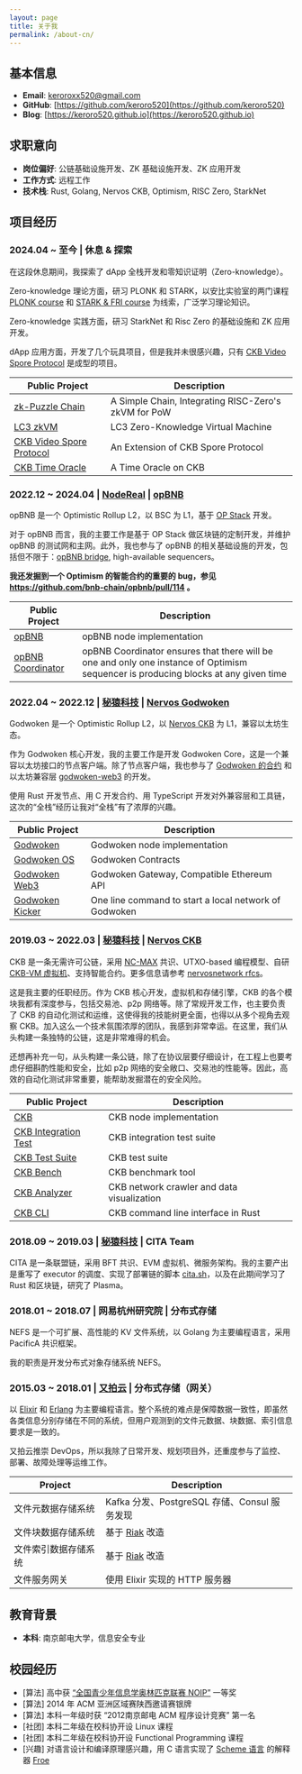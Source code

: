 ```yaml
---
layout: page
title: 关于我
permalink: /about-cn/
---
```


## 基本信息

- **Email**: [keroroxx520@gmail.com](mailto:keroroxx520@gmail.com)
- **GitHub**: [https://github.com/keroro520](https://github.com/keroro520)
- **Blog**: [https://keroro520.github.io](https://keroro520.github.io)

## 求职意向

- **岗位偏好**: 公链基础设施开发、ZK 基础设施开发、ZK 应用开发
- **工作方式**: 远程工作
- **技术栈**: Rust, Golang, Nervos CKB, Optimism, RISC Zero, StarkNet

## 项目经历

### 2024.04 ~ 至今 | 休息 & 探索

在这段休息期间，我探索了 dApp 全栈开发和零知识证明（Zero-knowledge）。

Zero-knowledge 理论方面，研习 PLONK 和 STARK，以安比实验室的两门课程 [PLONK course](https://github.com/Antalpha-Labs/zkp-academy/tree/main/Plonk) 和 [STARK & FRI course](https://github.com/Antalpha-Labs/zkp-academy/tree/main/FRI%26Stark) 为线索，广泛学习理论知识。

Zero-knowledge 实践方面，研习 StarkNet 和 Risc Zero 的基础设施和 ZK 应用开发。

dApp 应用方面，开发了几个玩具项目，但是我并未很感兴趣，只有 [CKB Video Spore Protocol](https://github.com/video-spore-protocol/video-spore-protocol/blob/main/docs/design.md) 是成型的项目。

| Public Project | Description |
| --- | --- |
| [zk-Puzzle Chain](https://github.com/keroro520/zk-puzzle-chain) | A Simple Chain, Integrating RISC-Zero's zkVM for PoW |
| [LC3 zkVM](https://github.com/keroro520/lc3-zkvm) | LC3 Zero-Knowledge Virtual Machine |
| [CKB Video Spore Protocol](https://github.com/video-spore-protocol/video-spore-protocol/blob/main/docs/design.md) | An Extension of CKB Spore Protocol |
| [CKB Time Oracle](https://github.com/keroro520/ckb-time-oracle-contract/blob/main/docs/rfc.md) | A Time Oracle on CKB |

### 2022.12 ~ 2024.04 | [NodeReal](https://nodereal.io/) | [opBNB](https://github.com/bnb-chain/opbnb)

opBNB 是一个 Optimistic Rollup L2，以 BSC 为 L1，基于 [OP Stack](https://github.com/ethereum-optimism/optimism) 开发。

对于 opBNB 而言，我的主要工作是基于 OP Stack 做区块链的定制开发，并维护 opBNB 的测试网和主网。此外，我也参与了 opBNB 的相关基础设施的开发，包括但不限于：[opBNB bridge](https://opbnb-bridge.bnbchain.org/), high-available sequencers。

**我还发掘到一个 Optimism 的智能合约的重要的 bug，参见 <https://github.com/bnb-chain/opbnb/pull/114> 。**

| Public Project | Description |
| --- | --- |
| [opBNB](https://github.com/bnb-chain/opbnb) | opBNB node implementation |
| [opBNB Coordinator](https://github.com/keroro520/op-coordinator) | opBNB Coordinator ensures that there will be one and only one instance of Optimism sequencer is producing blocks at any given time |

### 2022.04 ~ 2022.12 | [秘猿科技](https://cryptape.com) | [Nervos Godwoken](https://github.com/godwokenrises/godwoken)

Godwoken 是一个 Optimistic Rollup L2，以 [Nervos CKB](https://github.com/nervosnetwork/ckb) 为 L1，兼容以太坊生态。

作为 Godwoken 核心开发，我的主要工作是开发 Godwoken Core，这是一个兼容以太坊接口的节点客户端。除了节点客户端，我也参与了 [Godwoken 的合约](https://github.com/godwokenrises/godwoken/tree/develop/gwos) 和以太坊兼容层 [godwoken-web3](https://github.com/godwokenrises/godwoken/tree/develop/web3) 的开发。

使用 Rust 开发节点、用 C 开发合约、用 TypeScript 开发对外兼容层和工具链，这次的“全栈”经历让我对“全栈”有了浓厚的兴趣。

| Public Project | Description |
| --- | --- |
| [Godwoken](https://github.com/godwokenrises/godwoken) | Godwoken node implementation |
| [Godwoken OS](https://github.com/godwokenrises/godwoken/tree/develop/gwos) | Godwoken Contracts |
| [Godwoken Web3](https://github.com/godwokenrises/godwoken/tree/develop/web3) | Godwoken Gateway, Compatible Ethereum API |
| [Godwoken Kicker](https://github.com/godwokenrises/godwoken-kicker) | One line command to start a local network of Godwoken |

### 2019.03 ~ 2022.03 | [秘猿科技](https://cryptape.com) | [Nervos CKB](https://github.com/nervosnetwork/ckb)

CKB 是一条无需许可公链，采用 [NC-MAX](https://www.esat.kuleuven.be/cosic/publications/article-3290.pdf) 共识、UTXO-based 编程模型、自研 [CKB-VM 虚拟机](https://github.com/nervosnetwork/ckb-vm)、支持智能合约。更多信息请参考 [nervosnetwork rfcs](https://github.com/nervosnetwork/rfcs)。

这是我主要的任职经历。作为 CKB 核心开发，虚拟机和存储引擎，CKB 的各个模块我都有深度参与，包括交易池、p2p 网络等。除了常规开发工作，也主要负责了 CKB 的自动化测试和运维，这使得我的技能树更全面，也得以从多个视角去观察 CKB。加入这么一个技术氛围浓厚的团队，我感到非常幸运。在这里，我们从头构建一条独特的公链，这是非常难得的机会。

还想再补充一句，从头构建一条公链，除了在协议层要仔细设计，在工程上也要考虑仔细斟酌性能和安全，比如 p2p 网络的安全敞口、交易池的性能等。因此，高效的自动化测试非常重要，能帮助发掘潜在的安全风险。

| Public Project                                                                         | Description                                |
| -------------------------------------------------------------------------------------- | ------------------------------------------ |
| [CKB](https://github.com/nervosnetwork/ckb)                                            | CKB node implementation                    |
| [CKB Integration Test](https://github.com/nervosnetwork/ckb-integration-test)          | CKB integration test suite                 |
| [CKB Test Suite](https://github.com/nervosnetwork/ckb/tree/develop/test)               | CKB test suite                             |
| [CKB Bench](https://github.com/nervosnetwork/ckb-integration-test/tree/main/ckb-bench) | CKB benchmark tool                         |
| [CKB Analyzer](https://github.com/cryptape/ckb-analyzer/)                              | CKB network crawler and data visualization |
| [CKB CLI](https://github.com/nervosnetwork/ckb-cli)                                    | CKB command line interface in Rust         |

### 2018.09 ~ 2019.03 | [秘猿科技](https://cryptape.com) | CITA Team

CITA 是一条联盟链，采用 BFT 共识、EVM 虚拟机、微服务架构。我的主要产出是重写了 executor 的调度、实现了部署链的脚本 [cita.sh](https://github.com/citahub/cita/blob/develop/scripts/cita.sh)，以及在此期间学习了 Rust 和区块链，研究了 Plasma。

### 2018.01 ~ 2018.07 | 网易杭州研究院 | 分布式存储

NEFS 是一个可扩展、高性能的 KV 文件系统，以 Golang 为主要编程语言，采用 PacificA 共识框架。

我的职责是开发分布式对象存储系统 NEFS。

### 2015.03 ~ 2018.01 | [又拍云](https://www.upyun.com/) | 分布式存储（网关）

以 [Elixir](https://elixir-lang.org/) 和 [Erlang](https://www.erlang.org/) 为主要编程语言。整个系统的难点是保障数据一致性，即虽然各类信息分别存储在不同的系统，但用户观测到的文件元数据、块数据、索引信息要求是一致的。

又拍云推崇 DevOps，所以我除了日常开发、规划项目外，还重度参与了监控、部署、故障处理等运维工作。

| Project | Description |
| --- | --- |
| 文件元数据存储系统 | Kafka 分发、PostgreSQL 存储、Consul 服务发现 |
| 文件块数据存储系统 | 基于 [Riak](https://github.com/basho/riak) 改造 |
| 文件索引数据存储系统 | 基于 [Riak](https://github.com/basho/riak) 改造 |
| 文件服务网关 | 使用 Elixir 实现的 HTTP 服务器 |

## 教育背景

- **本科**: 南京邮电大学，信息安全专业

## 校园经历
- [算法] 高中获 [“全国青少年信息学奥林匹克联赛 NOIP”](https://zh.m.wikipedia.org/zh-hans/%E5%85%A8%E5%9B%BD%E9%9D%92%E5%B0%91%E5%B9%B4%E4%BF%A1%E6%81%AF%E5%AD%A6%E5%A5%A5%E6%9E%97%E5%8C%B9%E5%85%8B%E8%81%94%E8%B5%9B) 一等奖
- [算法] 2014 年 ACM 亚洲区域赛陕西邀请赛银牌
- [算法] 本科一年级时获 “2012南京邮电 ACM 程序设计竞赛” 第一名
- [社团] 本科二年级在校科协开设 Linux 课程
- [社团] 本科二年级在校科协开设 Functional Programming 课程
- [兴趣] 对语言设计和编译原理感兴趣，用 C 语言实现了 [Scheme 语言](https://en.wikipedia.org/wiki/Scheme_(programming_language)) 的解释器 [Froe](https://github.com/keroro520/Compiler_NirLauncher)
